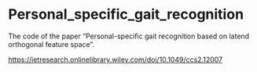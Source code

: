 # Personal_specific_gait_recognition
The code of the paper “Personal-specific gait recognition based on latend orthogonal feature space”. 

https://ietresearch.onlinelibrary.wiley.com/doi/10.1049/ccs2.12007

